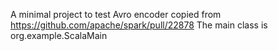 A minimal project to test Avro encoder copied from https://github.com/apache/spark/pull/22878
The main class is org.example.ScalaMain
